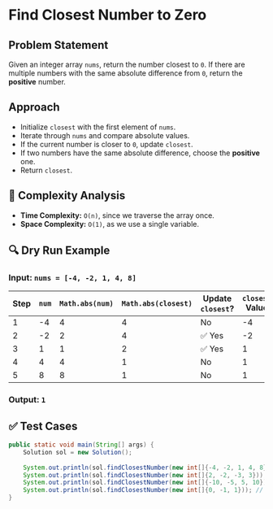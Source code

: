 # Find Closest Number to Zero

## Problem Statement
Given an integer array `nums`, return the number closest to `0`. If there are multiple numbers with the same absolute difference from `0`, return the **positive** number.

## Approach
- Initialize `closest` with the first element of `nums`.
- Iterate through `nums` and compare absolute values.
- If the current number is closer to `0`, update `closest`.
- If two numbers have the same absolute difference, choose the **positive** one.
- Return `closest`.

## 🚀 Complexity Analysis
- **Time Complexity:** `O(n)`, since we traverse the array once.
- **Space Complexity:** `O(1)`, as we use a single variable.

## 🔍 Dry Run Example

### **Input:** `nums = [-4, -2, 1, 4, 8]`
| Step | `num` | `Math.abs(num)` | `Math.abs(closest)` | Update `closest`? | `closest` Value |
|------|------|---------------|----------------|-----------------|--------------|
| 1    | -4   | 4             | 4              | No              | -4           |
| 2    | -2   | 2             | 4              | ✅ Yes           | -2           |
| 3    | 1    | 1             | 2              | ✅ Yes           | 1            |
| 4    | 4    | 4             | 1              | No              | 1            |
| 5    | 8    | 8             | 1              | No              | 1            |

### **Output:** `1`

## ✅ Test Cases
```java
public static void main(String[] args) {
    Solution sol = new Solution();
    
    System.out.println(sol.findClosestNumber(new int[]{-4, -2, 1, 4, 8})); // Output: 1
    System.out.println(sol.findClosestNumber(new int[]{2, -2, -3, 3})); // Output: 2
    System.out.println(sol.findClosestNumber(new int[]{-10, -5, 5, 10})); // Output: 5
    System.out.println(sol.findClosestNumber(new int[]{0, -1, 1})); // Output: 0
}
```
